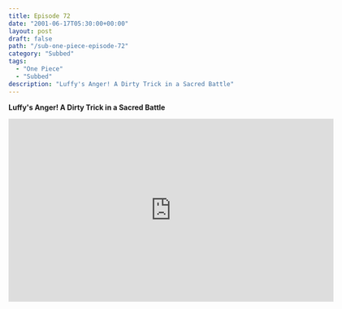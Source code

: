```yaml
---
title: Episode 72
date: "2001-06-17T05:30:00+00:00"
layout: post
draft: false
path: "/sub-one-piece-episode-72"
category: "Subbed"
tags:
  - "One Piece"
  - "Subbed"
description: "Luffy's Anger! A Dirty Trick in a Sacred Battle"
---
```


**Luffy's Anger! A Dirty Trick in a Sacred Battle**

<iframe width="640" height="360" src="https://www.rapidvideo.com/e/FX3C307ASF" frameborder="0" marginwidth=0 marginheight=0 scrolling=no allowfullscreen></iframe>

